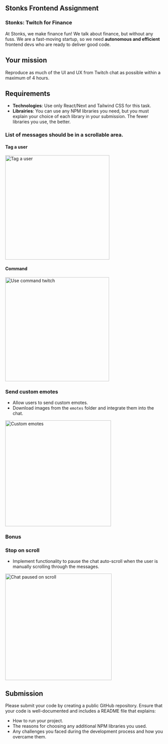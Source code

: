 ## Stonks Frontend Assignment

### Stonks: Twitch for Finance

At Stonks, we make finance fun! We talk about finance, but without any fuss. We are a fast-moving startup, so we need **autonomous and efficient** frontend devs who are ready to deliver good code.

## Your mission

Reproduce as much of the UI and UX from Twitch chat as possible within a maximum of 4 hours.

## Requirements

- **Technologies**: Use only React/Next and Tailwind CSS for this task.
- **Librairies**: You can use any NPM libraries you need, but you must explain your choice of each library in your submission. The fewer libraries you use, the better.

### List of messages should be in a scrollable area.

#### Tag a user

<img width="331" alt="Tag a user" src="https://github.com/joinstonks/assignment-frontend/assets/8247995/178c8a34-ae5a-4678-8e58-67ad649f8da6">

#### Command

<img width="330" alt="Use command twitch" src="https://github.com/joinstonks/assignment-frontend/assets/8247995/a1bd20c2-f6a4-4183-bb87-1c4ae9ee9b7b">

### Send custom emotes

- Allow users to send custom emotes.
- Download images from the `emotes` folder and integrate them into the chat.

<img width="336" alt="Custom emotes" src="https://github.com/joinstonks/assignment-frontend/assets/8247995/f70507f3-aecb-451c-ac44-89adf507f0df">

### Bonus

### Stop on scroll

- Implement functionality to pause the chat auto-scroll when the user is manually scrolling through the messages.

<img width="338" alt="Chat paused on scroll" src="https://github.com/joinstonks/assignment-frontend/assets/8247995/25c667e5-9c2a-4911-a6e8-a51654163f40">

## Submission

Please submit your code by creating a public GitHub repository. Ensure that your code is well-documented and includes a README file that explains:

- How to run your project.
- The reasons for choosing any additional NPM libraries you used.
- Any challenges you faced during the development process and how you overcame them.
